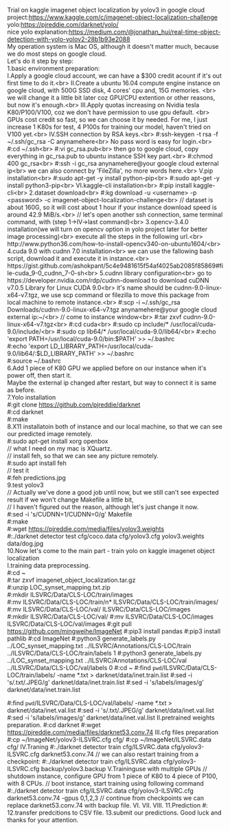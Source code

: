 Trial on kaggle imagenet object localization by yolov3 in google cloud<br>
project:https://www.kaggle.com/c/imagenet-object-localization-challenge<br>
yolo:https://pjreddie.com/darknet/yolo/<br>
nice yolo explanation:https://medium.com/@jonathan_hui/real-time-object-detection-with-yolo-yolov2-28b1b93e2088<br>
My operation system is Mac OS, although it doesn't matter much, because we do most steps on google cloud.<br>
Let's do it step by step:<br>
1.basic environment preparation:<br>
I.Apply a google cloud account, we can have a $300 credit acount if it's out first time to do it.<br>
II.Create a ubuntu 16.04 compute engine instance on google cloud, with 500G SSD disk, 4 cores' cpu and, 15G memories. <br>
we will change it a little bit later coz GPU/CPU extention or other reasons, but now it's enough.<br>
III.Apply quotas increasing on Nvidia tesla K80/P100/V100, coz we don't have permission to use gpu default. <br>
GPUs cost credit so fast, so we can choose it by needed. For me, I just increase 1 K80s for test, 4 P100s for training our model, haven't tried on V100 yet.<br>
IV.SSH connection by RSA keys.<br>
#:ssh-keygen -t rsa -f ~/.ssh/gc_rsa -C anynamehere<br>
No pass word is easy for login.<br>
#:cd ~/.ssh<br>
#:vi gc_rsa.pub<br>
then go to google cloud, copy everything in gc_rsa.pub to ubuntu instance SSH key part.<br>
#:chmod 400 gc_rsa<br>
#:ssh -i gc_rsa anynamehere@your google cloud external ip<br>
we can also connect by 'FileZilla', no more words here.<br>
V.pip installation<br>
#:sudo apt-get -y install python-pip<br>
#:sudo apt-get -y install python3-pip<br>
VI.kaggle-cli installation<br>
#:pip install kaggle-cli<br>
2.dataset download<br>
#:kg download -u <username> -p <password> -c imagenet-object-localization-challenge<br>
// dataset is about 160G, so it will cost about 1 hour if your instance download speed is around 42.9 MiB/s.<br>
// let's open another ssh connection, same terminal command, with (step 1->IV->last command)<br>
3.opencv-3.4.0 installation(we will turn on opencv option in yolo project later for better image processing)<br>
execute all the steps in the following url.<br>
http://www.python36.com/how-to-install-opencv340-on-ubuntu1604/<br>
4.cuda 9.0 with cudnn 7.0 installation<br>
we can use the fallowing bash script, download it and execute it in instance.<br>
https://gist.github.com/ashokpant/5c4e9481615f54af4025ab2085f85869#file-cuda_9-0_cudnn_7-0-sh<br>
5.cudnn library configuration<br>
go to https://developer.nvidia.com/rdp/cudnn-download to download cuDNN v7.0.5 Library for Linux CUDA 9.0<br>
it's name should be cudnn-9.0-linux-x64-v7.tgz, we use scp command or filezilla to move this package from local machine to remote instance.<br>
#:scp -i ~/.ssh/gc_rsa Downloads/cudnn-9.0-linux-x64-v7.tgz anynamehere@your google cloud external ip:~/<br>
// come to instance window<br>
#:tar zxvf cudnn-9.0-linux-x64-v7.tgz<br>
#:cd cuda<br>
#:sudo cp include/* /usr/local/cuda-9.0/include/<br>
#:sudo cp lib64/* /usr/local/cuda-9.0/lib64/<br>
#:echo 'export PATH=/usr/local/cuda-9.0/bin:$PATH' >> ~/.bashrc<br>
#:echo 'export LD_LIBRARY_PATH=/usr/local/cuda-9.0/lib64/:$LD_LIBRARY_PATH' >> ~/.bashrc<br>
#:source ~/.bashrc<br>
6.Add 1 piece of K80 GPU we applied before on our instance when it's power off, then start it.<br>
Maybe the external ip changed after restart, but way to connect it is same as before.<br>
7.Yolo installation<br>
#:git clone https://github.com/pjreddie/darknet<br>
#:cd darknet<br>
#:make<br>
8.X11 installatoin both of instance and our local machine, so that we can see our predicted image remotely.<br>
#:sudo apt-get install xorg openbox<br>
// what I need on my mac is XQuartz.<br>
// install feh, so that we can see any picture remotely.<br>
#:sudo apt install feh<br>
// test it<br>
#:feh predictions.jpg<br>
9.test yolov3<br>
// Actually we've done a good job until now, but we still can't see expected result if we won't change Makefile a little bit,<br>
// I haven't figured out the reason, although let's just change it now. <br>
#:sed -i 's/CUDNN=1/CUDNN=0/g' Makefile<br>
#:make<br>
#:wget https://pjreddie.com/media/files/yolov3.weights<br>
#:./darknet detector test cfg/coco.data cfg/yolov3.cfg yolov3.weights data/dog.jpg<br>
10.Now let's come to the main part - train yolo on kaggle imagenet object localization<br>
I.training data preprocessing.<br>
#:cd ~<br>
#:tar zxvf imagenet_object_localization.tar.gz<br>
#:unzip LOC_synset_mapping.txt.zip<br>
#:mkdir ILSVRC/Data/CLS-LOC/train/images<br>
#:mv ILSVRC/Data/CLS-LOC/train/n* ILSVRC/Data/CLS-LOC/train/images/<br>
#:mv ILSVRC/Data/CLS-LOC/val/ ILSVRC/Data/CLS-LOC/images<br>
#:mkdir ILSVRC/Data/CLS-LOC/val/
#:mv ILSVRC/Data/CLS-LOC/images ILSVRC/Data/CLS-LOC/val/images
#:git pull https://github.com/mingweihe/ImageNet
#:pip3 install pandas
#:pip3 install pathlib
#:cd ImageNet
#:python3 generate_labels.py ../LOC_synset_mapping.txt ../ILSVRC/Annotations/CLS-LOC/train ../ILSVRC/Data/CLS-LOC/train/labels 1
#:python3 generate_labels.py ../LOC_synset_mapping.txt ../ILSVRC/Annotations/CLS-LOC/val ../ILSVRC/Data/CLS-LOC/val/labels 0
#:cd ~
#:find `pwd`/ILSVRC/Data/CLS-LOC/train/labels/ -name \*.txt > darknet/data/inet.train.list
#:sed -i 's/\.txt/\.JPEG/g' darknet/data/inet.train.list
#:sed -i 's/labels/images/g' darknet/data/inet.train.list

#:find `pwd`/ILSVRC/Data/CLS-LOC/val/labels/ -name \*.txt > darknet/data/inet.val.list
#:sed -i 's/\.txt/\.JPEG/g' darknet/data/inet.val.list
#:sed -i 's/labels/images/g' darknet/data/inet.val.list
II.pretrained weights preparation.
#:cd darknet
#:wget https://pjreddie.com/media/files/darknet53.conv.74
III.cfg files preparation
#:cp ~/ImageNet/yolov3-ILSVRC.cfg cfg/
#:cp ~/ImageNet/ILSVRC.data cfg/
IV.Traning
#:./darknet detector train cfg/ILSVRC.data cfg/yolov3-ILSVRC.cfg darknet53.conv.74
// we can also restart training from a checkpoint:
#:./darknet detector train cfg/ILSVRC.data cfg/yolov3-ILSVRC.cfg backup/yolov3.backup
V.Traininguse with multiple GPUs
// shutdown instance, configure GPU from 1 piece of K80 to 4 piece of P100, with 8 CPUs.
// boot instance, start training using following command
#:./darknet detector train cfg/ILSVRC.data cfg/yolov3-ILSVRC.cfg darknet53.conv.74 -gpus 0,1,2,3
// continue from checkpoints we can replace darknet53.conv.74 with backup file.
VI.
VII.
VIII.
11.Prediction
#:
12.transfer predcitions to CSV file.
13.submit our predictions.
Good luck and thanks for your attention.













